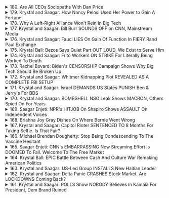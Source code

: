 <details>
<summary>180. Are All CEOs Sociopaths With Dan Price</summary><br>

<a href="https://www.youtube.com/watch?v=x5626zQILc4" target="_blank">
    <img src="https://img.youtube.com/vi/x5626zQILc4/maxresdefault.jpg" 
        alt="[Youtube]" width="200">
</a>

# Are All CEOs Sociopaths With Dan Price


</details>

<details>
<summary>179. Krystal and Saagar: How Nancy Pelosi Used Her Power to Gain A Fortune</summary><br>

<a href="https://www.youtube.com/watch?v=SWMKznTRGeA" target="_blank">
    <img src="https://img.youtube.com/vi/SWMKznTRGeA/maxresdefault.jpg" 
        alt="[Youtube]" width="200">
</a>

# Krystal and Saagar: How Nancy Pelosi Used Her Power to Gain A Fortune


</details>

<details>
<summary>178. Why A Left-Right Alliance Won't Rein In Big Tech</summary><br>

<a href="https://www.youtube.com/watch?v=ZUfUnXyURG8" target="_blank">
    <img src="https://img.youtube.com/vi/ZUfUnXyURG8/maxresdefault.jpg" 
        alt="[Youtube]" width="200">
</a>

# Why A Left-Right Alliance Won't Rein In Big Tech


</details>

<details>
<summary>177. Krystal and Saagar: Bill Burr SOUNDS OFF on CNN, Mainstream Media</summary><br>

<a href="https://www.youtube.com/watch?v=J3j-DxzDwhw" target="_blank">
    <img src="https://img.youtube.com/vi/J3j-DxzDwhw/maxresdefault.jpg" 
        alt="[Youtube]" width="200">
</a>

# Krystal and Saagar: Bill Burr SOUNDS OFF on CNN, Mainstream Media


</details>

<details>
<summary>176. Krystal and Saagar: Fauci LIES On Gain Of Function In FIERY Rand Paul Exchange</summary><br>

<a href="https://www.youtube.com/watch?v=kUBeAuKxpLM" target="_blank">
    <img src="https://img.youtube.com/vi/kUBeAuKxpLM/maxresdefault.jpg" 
        alt="[Youtube]" width="200">
</a>

# Krystal and Saagar: Fauci LIES On Gain Of Function In FIERY Rand Paul Exchange


</details>

<details>
<summary>175. Krystal Ball: Bezos Says Quiet Part OUT LOUD, We Exist to Serve Him</summary><br>

<a href="https://www.youtube.com/watch?v=gyUEEDoFZj8" target="_blank">
    <img src="https://img.youtube.com/vi/gyUEEDoFZj8/maxresdefault.jpg" 
        alt="[Youtube]" width="200">
</a>

# Krystal Ball: Bezos Says Quiet Part OUT LOUD, We Exist to Serve Him


</details>

<details>
<summary>174. Krystal and Saagar: Frito Workers ON STRIKE For Literally Being Worked To Death</summary><br>

<a href="https://www.youtube.com/watch?v=WNmsU6cgrzY" target="_blank">
    <img src="https://img.youtube.com/vi/WNmsU6cgrzY/maxresdefault.jpg" 
        alt="[Youtube]" width="200">
</a>

# Krystal and Saagar: Frito Workers ON STRIKE For Literally Being Worked To Death


</details>

<details>
<summary>173. Rachel Bovard: Biden's CENSORSHIP Campaign Shows Why Big Tech Should Be Broken Up</summary><br>

<a href="https://www.youtube.com/watch?v=MzTAgKW2rDM" target="_blank">
    <img src="https://img.youtube.com/vi/MzTAgKW2rDM/maxresdefault.jpg" 
        alt="[Youtube]" width="200">
</a>

# Rachel Bovard: Biden's CENSORSHIP Campaign Shows Why Big Tech Should Be Broken Up


</details>

<details>
<summary>172. Krystal and Saagar: Whitmer Kidnapping Plot REVEALED AS A COMPLETE FBI SETUP</summary><br>

<a href="https://www.youtube.com/watch?v=LPN1x8SFhao" target="_blank">
    <img src="https://img.youtube.com/vi/LPN1x8SFhao/maxresdefault.jpg" 
        alt="[Youtube]" width="200">
</a>

# Krystal and Saagar: Whitmer Kidnapping Plot REVEALED AS A COMPLETE FBI SETUP


</details>

<details>
<summary>171. Krystal and Saagar: Israel DEMANDS US States PUNISH Ben & Jerry's For BDS</summary><br>

<a href="https://www.youtube.com/watch?v=NDRyh0RatLk" target="_blank">
    <img src="https://img.youtube.com/vi/NDRyh0RatLk/maxresdefault.jpg" 
        alt="[Youtube]" width="200">
</a>

# Krystal and Saagar: Israel DEMANDS US States PUNISH Ben & Jerry's For BDS


</details>

<details>
<summary>170. Krystal and Saagar: BOMBSHELL NSO Leak Shows MACRON, Others Spied On For Years</summary><br>

<a href="https://www.youtube.com/watch?v=I1PBcpYFIb4" target="_blank">
    <img src="https://img.youtube.com/vi/I1PBcpYFIb4/maxresdefault.jpg" 
        alt="[Youtube]" width="200">
</a>

# Krystal and Saagar: BOMBSHELL NSO Leak Shows MACRON, Others Spied On For Years


</details>

<details>
<summary>169. Saagar Enjeti: NPR's HITJOB On Shapiro Shows ASSAULT On Independent Voices</summary><br>

<a href="https://www.youtube.com/watch?v=FO3xYVDs03Y" target="_blank">
    <img src="https://img.youtube.com/vi/FO3xYVDs03Y/maxresdefault.jpg" 
        alt="[Youtube]" width="200">
</a>

# Saagar Enjeti: NPR's HITJOB On Shapiro Shows ASSAULT On Independent Voices


</details>

<details>
<summary>168. Briahna Joy Gray Dishes On Where Bernie Went Wrong</summary><br>

<a href="https://www.youtube.com/watch?v=NPtUNjZcKak" target="_blank">
    <img src="https://img.youtube.com/vi/NPtUNjZcKak/maxresdefault.jpg" 
        alt="[Youtube]" width="200">
</a>

# Briahna Joy Gray Dishes On Where Bernie Went Wrong


</details>

<details>
<summary>167. Krystal and Saagar: Capitol Rioter SENTENCED TO 8 Months For Taking Selfie. Is That Fair?</summary><br>

<a href="https://www.youtube.com/watch?v=tZzcS-WFco4" target="_blank">
    <img src="https://img.youtube.com/vi/tZzcS-WFco4/maxresdefault.jpg" 
        alt="[Youtube]" width="200">
</a>

# Krystal and Saagar: Capitol Rioter SENTENCED TO 8 Months For Taking Selfie. Is That Fair?


</details>

<details>
<summary>166. Michael Brendan Dougherty: Stop Being Condescending To The Vaccine Hesitant</summary><br>

<a href="https://www.youtube.com/watch?v=UizIs7tLFts" target="_blank">
    <img src="https://img.youtube.com/vi/UizIs7tLFts/maxresdefault.jpg" 
        alt="[Youtube]" width="200">
</a>

# Michael Brendan Dougherty: Stop Being Condescending To The Vaccine Hesitant


</details>

<details>
<summary>165. Saagar Enjeti: CNN's EMBARRASSING New Streaming Effort Is DOOMED To Fail. Welcome To The Free Market</summary><br>

<a href="https://www.youtube.com/watch?v=BFZhlnpqjUA" target="_blank">
    <img src="https://img.youtube.com/vi/BFZhlnpqjUA/maxresdefault.jpg" 
        alt="[Youtube]" width="200">
</a>

# Saagar Enjeti: CNN's EMBARRASSING New Streaming Effort Is DOOMED To Fail. Welcome To The Free Market


</details>

<details>
<summary>164. Krystal Ball: EPIC Battle Between Cash And Culture War Remaking American Politics</summary><br>

<a href="https://www.youtube.com/watch?v=TSgFOoKYNN8" target="_blank">
    <img src="https://img.youtube.com/vi/TSgFOoKYNN8/maxresdefault.jpg" 
        alt="[Youtube]" width="200">
</a>

# Krystal Ball: EPIC Battle Between Cash And Culture War Remaking American Politics


</details>

<details>
<summary>163. Krystal and Saagar: US-Led Group INSTALLS New Haitian Leader</summary><br>

<a href="https://www.youtube.com/watch?v=QwvGDvccyb8" target="_blank">
    <img src="https://img.youtube.com/vi/QwvGDvccyb8/maxresdefault.jpg" 
        alt="[Youtube]" width="200">
</a>

# Krystal and Saagar: US-Led Group INSTALLS New Haitian Leader


</details>

<details>
<summary>162. Krystal and Saagar: Delta Panic CRASHES Stock Market. Are LOCKDOWNS Coming Back?</summary><br>

<a href="https://www.youtube.com/watch?v=kOkNaVKCAvw" target="_blank">
    <img src="https://img.youtube.com/vi/kOkNaVKCAvw/maxresdefault.jpg" 
        alt="[Youtube]" width="200">
</a>

# Krystal and Saagar: Delta Panic CRASHES Stock Market. Are LOCKDOWNS Coming Back?


</details>

<details>
<summary>161. Krystal and Saagar: POLLS Show NOBODY Believes In Kamala For President, Dem Brand Ruined</summary><br>

<a href="https://www.youtube.com/watch?v=Oki2bH3r_CU" target="_blank">
    <img src="https://img.youtube.com/vi/Oki2bH3r_CU/maxresdefault.jpg" 
        alt="[Youtube]" width="200">
</a>

# Krystal and Saagar: POLLS Show NOBODY Believes In Kamala For President, Dem Brand Ruined


</details>


